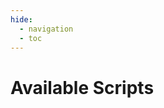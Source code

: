```yaml
---
hide:
  - navigation
  - toc
---
```


# Available Scripts


<div id="scripts-container"></div>

<script src="/scripts.js?v=1.0"></script>

